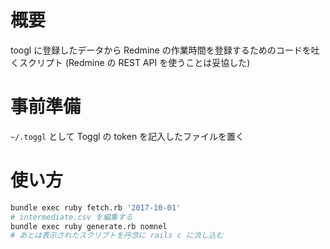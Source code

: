 # 概要

toogl に登録したデータから Redmine の作業時間を登録するためのコードを吐くスクリプト
(Redmine の REST API を使うことは妥協した)

# 事前準備

`~/.toggl` として Toggl の token を記入したファイルを置く

# 使い方

```sh
bundle exec ruby fetch.rb '2017-10-01'
# intermediate.csv を編集する
bundle exec ruby generate.rb nomnel
# あとは表示されたスクリプトを丹念に rails c に流し込む
```
